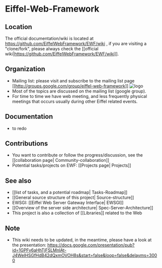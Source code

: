 # Eiffel-Web-Framework #

## Location ##
The official documentation/wiki is located at https://github.com/EiffelWebFramework/EWF/wiki , if you are visiting a "clone/fork", please always check the [[official wiki|https://github.com/EiffelWebFramework/EWF/wiki]]. 

## Organization ##
- Mailing list: please visit and subscribe to the mailing list page [[http://groups.google.com/group/eiffel-web-framework]]  ![logo](http://groups.google.com/intl/en/images/logos/groups_logo_sm.gif)
- Most of the topics are discussed on the mailing list (google group). 
- For time to time we have web meeting, and less frequently physical meetings that occurs usually during other Eiffel related events.

## Documentation ##
- to redo

## Contributions ##
- You want to contribute or follow the progress/discussion, see the [[collaboration page| Community-collaboration]]
- Potential tasks/projects on EWF: [[Projects page| Projects]]

## See also ##
   - [[list of tasks, and a potential roadmap| Tasks-Roadmap]]
   - [[General source structure of this project| Source-structure]]
   - EWSGI: [[Eiffel Web Server Gateway Interface| EWSGI]]
   - [[Overview of the server side architecture| Spec-Server-Architecture]]
   - This project is also a collection of [[Libraries]] related to the Web

## Note ##
   - This wiki needs to be updated, in the meantime, please have a look at the presentation: https://docs.google.com/presentation/pub?id=1GPFv6aHhTjFSLMnlAt-J4WeIHSGfHdB42dQxmOVOH8s&start=false&loop=false&delayms=3000